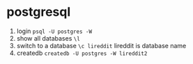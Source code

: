 # postgresql

1. login
  `psql -U postgres -W`
2. show all databases
  `\l`
3. switch to a database
  `\c lireddit`
  lireddit is database name
4. createdb
  `createdb -U postgres -W lireddit2`
